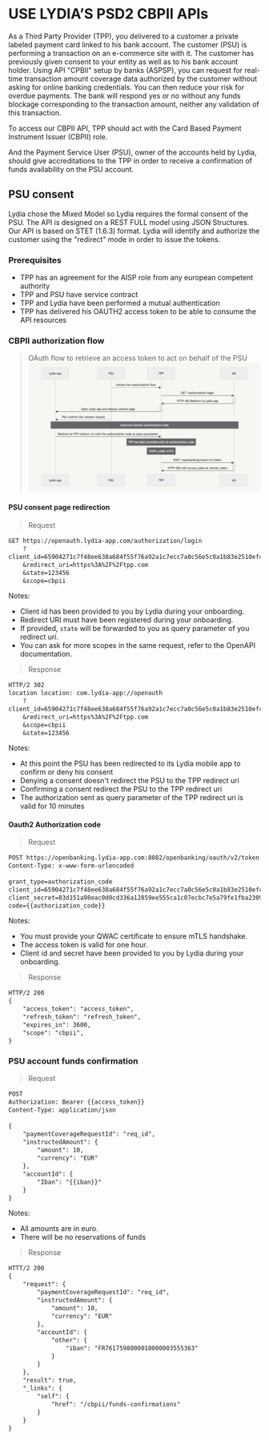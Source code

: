 # USE LYDIA’S PSD2 CBPII APIs

As a Third Party Provider (TPP), you delivered to a customer a private labeled payment card linked to his bank account. The customer (PSU) is performing a transaction on an e-commerce site with it. The customer has previously given consent to your entity as well as to his bank account holder.
Using API "CPBII" setup by banks (ASPSP), you can request for real-time transaction amount coverage data authorized by the customer without asking for online banking credentials. You can then reduce your risk for overdue payments.
The bank will respond yes or no without any funds blockage corresponding to the transaction amount, neither any validation of this transaction.

To access our CBPII API, TPP should act with the Card Based Payment Instrument Issuer (CBPII) role.

And the Payment Service User (PSU), owner of the accounts held by Lydia, should give accreditations to the TPP in order to receive a confirmation of funds availability on the PSU account.

## PSU consent
Lydia chose the Mixed Model so Lydia requires the formal consent of the PSU. 
The API is designed on a REST FULL model using JSON Structures. Our API is based on STET (1.6.3) format.
Lydia will identify and authorize the customer using the "redirect" mode in order to issue the tokens.

### Prerequisites
- TPP has an agreement for the AISP role from any european competent authority
- TPP and PSU have service contract
- TPP and Lydia have been performed a mutual authentication
- TPP has delivered his OAUTH2 access token to be able to consume the API resources

### CBPII authorization flow
> OAuth flow to retrieve an access token to act on behalf of the PSU<br>
![Consent flow](./assets/consent.png)

#### PSU consent page redirection
> Request
```
GET https://openauth.lydia-app.com/authorization/login
    ?client_id=65904271c7f48ee638a684f55f76a92a1c7ecc7a0c56e5c0a1b83e2510efcb4d
    &redirect_uri=https%3A%2F%2Ftpp.com
    &state=123456
    &scope=cbpii
```
Notes:
- Client id has been provided to you by Lydia during your onboarding.
- Redirect URI must have been registered during your onboarding.
- If provided, `state` will be forwarded to you as query parameter of you redirect uri.
- You can ask for more scopes in the same request, refer to the OpenAPI documentation.
> Response
```
HTTP/2 302
location location: com.lydia-app://openauth
    ?client_id=65904271c7f48ee638a684f55f76a92a1c7ecc7a0c56e5c0a1b83e2510efcb4d
    &redirect_uri=https%3A%2F%2Ftpp.com
    &scope=cbpii
    &state=123456
```
Notes:
- At this point the PSU has been redirected to its Lydia mobile app to confirm or deny his consent
- Denying a consent doesn't redirect the PSU to the TPP redirect uri
- Confirming a consent redirect the PSU to the TPP redirect uri
- The authorization sent as query parameter of the TPP redirect uri is valid for 10 minutes

#### Oauth2 Authorization code
> Request
```
POST https://openbanking.lydia-app.com:8082/openbanking/oauth/v2/token
Content-Type: x-www-form-urlencoded

grant_type=authorization_code
client_id=65904271c7f48ee638a684f55f76a92a1c7ecc7a0c56e5c0a1b83e2510efcb4d
client_secret=83d151a98eac0d0cd336a12859ee555ca1c07ecbc7e5a79fe1fba23098d38ea7
code={{authorization_code}}
```
Notes:
- You must provide your QWAC certificate to ensure mTLS handshake.
- The access token is valid for one hour.
- Client id and secret have been provided to you by Lydia during your onboarding.
  
> Response
```
HTTP/2 200
{
    "access_token": "access_token",
    "refresh_token": "refresh_token",
    "expires_in": 3600,
    "scope": "cbpii",
}
```

### PSU account funds confirmation

> Request
```
POST 
Authorization: Bearer {{access_token}}
Content-Type: application/json

{
    "paymentCoverageRequestId": "req_id",
    "instructedAmount": {
        "amount": 10,
        "currency": "EUR"
    },
    "accountId": {
        "Iban": "{{iban}}"
    }
}
```
Notes:
- All amounts are in euro.
- There will be no reservations of funds
> Response
```
HTTT/2 200
{
    "request": {
        "paymentCoverageRequestId": "req_id",
        "instructedAmount": {
            "amount": 10,
            "currency": "EUR"
        },
        "accountId": {
            "other": {
                "iban": "FR7617598000010000003555363"
            }
        }
    },
    "result": true,
    "_links": {
        "self": {
            "href": "/cbpii/funds-confirmations"
        }
    }
}
```

